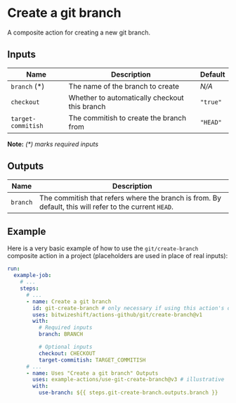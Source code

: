 # Create a git branch

<!-- These docs are generated by a tool -->

A composite action for creating a new git branch.

## Inputs

| Name | Description | Default |
|------|-------------|---------|
| `branch` (*) | The name of the branch to create | _N/A_ |
| `checkout` | Whether to automatically checkout this branch | `"true"` |
| `target-commitish` | The commitish to create the branch from | `"HEAD"` |

**Note:** _(*) marks required inputs_

## Outputs

| Name | Description |
|------|-------------|
| `branch` | The commitish that refers where the branch is from. By default, this will refer to the current `HEAD`.  |

## Example

Here is a very basic example of how to use the `git/create-branch` composite action
in a project (placeholders are used in place of real inputs):

```yaml
run:
  example-job:
    # ... 
    steps:
      # ... 
      - name: Create a git branch
        id: git-create-branch # only necessary if using this action's output
        uses: bitwizeshift/actions-github/git/create-branch@v1
        with:
          # Required inputs
          branch: BRANCH

          # Optional inputs
          checkout: CHECKOUT
          target-commitish: TARGET_COMMITISH
      # ... 
      - name: Uses "Create a git branch" Outputs
        uses: example-actions/use-git-create-branch@v3 # illustrative
        with:
          use-branch: ${{ steps.git-create-branch.outputs.branch }}
```
